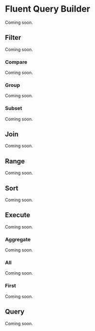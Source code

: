 # Fluent Query Builder

Coming soon.

## Filter

Coming soon.

### Compare

Coming soon.

### Group

Coming soon.

### Subset

Coming soon.

## Join

Coming soon.

## Range

Coming soon.

## Sort

Coming soon.

## Execute

Coming soon.

### Aggregate

Coming soon.

### All

Coming soon.

### First

Coming soon.

## Query

Coming soon.